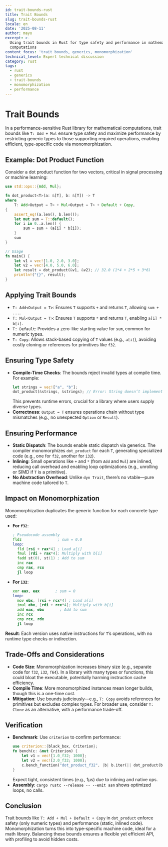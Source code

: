 ```yaml
---
id: trait-bounds-rust
title: Trait Bounds
slug: trait-bounds-rust
locale: en
date: '2025-08-11'
author: mayo
excerpt: >-
  Using trait bounds in Rust for type safety and performance in mathematical
  computations
content_focus: 'trait bounds, generics, monomorphization'
technical_level: Expert technical discussion
category: rust
tags:
  - rust
  - generics
  - trait-bounds
  - monomorphization
  - performance
---
```


# Trait Bounds

In a performance-sensitive Rust library for mathematical computations, trait bounds like `T: Add + Mul` ensure type safety and maximize performance by restricting generic types to those supporting required operations, enabling efficient, type-specific code via monomorphization.

## Example: Dot Product Function

Consider a dot product function for two vectors, critical in signal processing or machine learning:

```rust
use std::ops::{Add, Mul};

fn dot_product<T>(a: &[T], b: &[T]) -> T
where
    T: Add<Output = T> + Mul<Output = T> + Default + Copy,
{
    assert_eq!(a.len(), b.len());
    let mut sum = T::default();
    for i in 0..a.len() {
        sum = sum + (a[i] * b[i]);
    }
    sum
}

// Usage
fn main() {
    let v1 = vec![1.0, 2.0, 3.0];
    let v2 = vec![4.0, 5.0, 6.0];
    let result = dot_product(&v1, &v2); // 32.0 (1*4 + 2*5 + 3*6)
    println!("{}", result);
}
```

## Applying Trait Bounds

- `T: Add<Output = T>`: Ensures `T` supports `+` and returns `T`, allowing `sum + ...`.
- `T: Mul<Output = T>`: Ensures `T` supports `*` and returns `T`, enabling `a[i] * b[i]`.
- `T: Default`: Provides a zero-like starting value for `sum`, common for numeric types.
- `T: Copy`: Allows stack-based copying of `T` values (e.g., `a[i]`), avoiding costly cloning or references for primitives like `f32`.

## Ensuring Type Safety

- **Compile-Time Checks**: The bounds reject invalid types at compile time. For example:
  ```rust
  let strings = vec!["a", "b"];
  dot_product(&strings, &strings); // Error: String doesn’t implement Add/Mul
  ```
  This prevents runtime errors, crucial for a library where users supply diverse types.
- **Correctness**: `Output = T` ensures operations chain without type mismatches (e.g., no unexpected `Option` or `Result`).

## Ensuring Performance

- **Static Dispatch**: The bounds enable static dispatch via generics. The compiler monomorphizes `dot_product` for each `T`, generating specialized code (e.g., one for `f32`, another for `i32`).
- **Inlining**: Small operations like `+` and `*` (from `Add` and `Mul`) are inlined, reducing call overhead and enabling loop optimizations (e.g., unrolling or SIMD if `T` is a primitive).
- **No Abstraction Overhead**: Unlike `dyn Trait`, there’s no vtable—pure machine code tailored to `T`.

## Impact on Monomorphization

Monomorphization duplicates the generic function for each concrete type used:

- **For `f32`**:
  ```asm
  ; Pseudocode assembly
  fldz                ; sum = 0.0
  loop:
    fld [rsi + rax*4] ; Load a[i]
    fmul [rdi + rax*4]; Multiply with b[i]
    fadd st(0), st(1) ; Add to sum
    inc rax
    cmp rax, rcx
    jl loop
  ```

- **For `i32`**:
  ```asm
  xor eax, eax       ; sum = 0
  loop:
    mov ebx, [rsi + rcx*4] ; Load a[i]
    imul ebx, [rdi + rcx*4]; Multiply with b[i]
    add eax, ebx       ; Add to sum
    inc rcx
    cmp rcx, rdx
    jl loop
  ```

**Result**: Each version uses native instructions for `T`’s operations, with no runtime type checks or indirection.

## Trade-Offs and Considerations

- **Code Size**: Monomorphization increases binary size (e.g., separate code for `f32`, `i32`, `f64`). In a library with many types or functions, this could bloat the executable, potentially harming instruction cache efficiency.
- **Compile Time**: More monomorphized instances mean longer builds, though this is a one-time cost.
- **Mitigation**: Use bounds judiciously—e.g., `T: Copy` avoids references for primitives but excludes complex types. For broader use, consider `T: Clone` as an alternative, with a performance trade-off.

## Verification

- **Benchmark**: Use `criterion` to confirm performance:
  ```rust
  use criterion::{black_box, Criterion};
  fn bench(c: &mut Criterion) {
      let v1 = vec![1.0_f32; 1000];
      let v2 = vec![2.0_f32; 1000];
      c.bench_function("dot_product_f32", |b| b.iter(|| dot_product(black_box(&v1), black_box(&v2))));
  }
  ```
  Expect tight, consistent times (e.g., 1µs) due to inlining and native ops.
- **Assembly**: `cargo rustc --release -- --emit asm` shows optimized loops, no calls.

## Conclusion

Trait bounds like `T: Add + Mul + Default + Copy` in `dot_product` enforce safety (only numeric types) and performance (static, inlined code). Monomorphization turns this into type-specific machine code, ideal for a math library. Balancing these bounds ensures a flexible yet efficient API, with profiling to avoid hidden costs.
